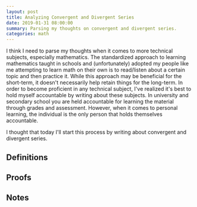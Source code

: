```yaml
---
layout: post
title: Analyzing Convergent and Divergent Series
date: 2019-01-31 08:00:00
summary: Parsing my thoughts on convergent and divergent series.
categories: math
---
```


I think I need to parse my thoughts when it comes to more technical subjects, especially mathematics. The standardized approach to learning mathematics taught in schools and (unfortunately) adopted my people like me attempting to learn math on their own is to read/listen about a certain topic and then practice it. While this approach may be beneficial for the short-term, it doesn't necessarily help retain things for the long-term. In order to become proficient in any technical subject, I've realized it's best to hold myself accountable by writing about these subjects. In university and secondary school you are held accountable for learning the material through grades and assessment. However, when it comes to personal learning, the individual is the only person that holds themselves accountable.

I thought that today I'll start this process by writing about convergent and divergent series. 

## Definitions

## Proofs

## Notes


